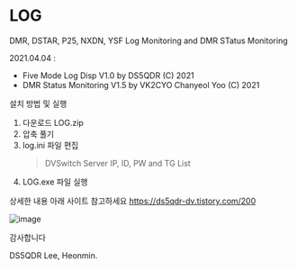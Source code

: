 # LOG
DMR, DSTAR, P25, NXDN, YSF Log Monitoring and DMR STatus Monitoring

2021.04.04 : 
- Five Mode Log Disp V1.0 by DS5QDR (C) 2021 
- DMR Status Monitoring V1.5 by VK2CYO Chanyeol Yoo (C) 2021


설치 방법 및 실행
1. 다운로드 LOG.zip 
2. 압축 풀기
3. log.ini 파일 편집
   > DVSwitch Server IP, ID, PW and TG List
4. LOG.exe 파일 실행


상세한 내용 아래 사이트 참고하세요
https://ds5qdr-dv.tistory.com/200

![image](https://user-images.githubusercontent.com/64110724/120122269-b4802a00-c1e2-11eb-92c1-7f03fb8c91a2.png)


감사합니다


DS5QDR Lee, Heonmin.
